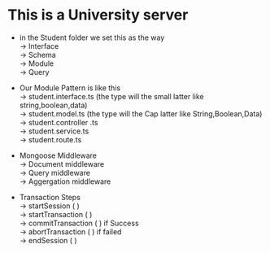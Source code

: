 # This is a University server

- in the Student folder we set this as the way
  <br/>→ Interface
  <br/>→ Schema
  <br/>→ Module
  <br/>→ Query

* Our Module Pattern is like this <br/>
  → student.interface.ts (the type will the small latter like string,boolean,data)<br/>
  → student.model.ts (the type will the Cap latter like String,Boolean,Data)<br/>
  → student.controller .ts<br/>
  → student.service.ts<br/>
  → student.route.ts<br/>

* Mongoose Middleware<br/>
  → Document middleware<br/>
  → Query middleware <br/>
  → Aggergation middleware<br/>

* Transaction Steps <br/>
  → startSession ( )<br/>
  → startTransaction ( )<br/>
  → commitTransaction ( ) if Success<br/>
  → abortTransaction ( ) if failed<br/>
  → endSession ( ) <br/>
